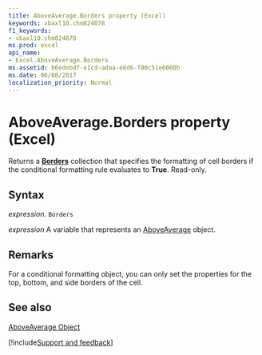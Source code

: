 ```yaml
---
title: AboveAverage.Borders property (Excel)
keywords: vbaxl10.chm824078
f1_keywords:
- vbaxl10.chm824078
ms.prod: excel
api_name:
- Excel.AboveAverage.Borders
ms.assetid: b6edebdf-e1cd-adaa-e8d6-f00c51e6060b
ms.date: 06/08/2017
localization_priority: Normal
---
```



# AboveAverage.Borders property (Excel)

Returns a  **[Borders](Excel.Borders.md)** collection that specifies the formatting of cell borders if the conditional formatting rule evaluates to **True**. Read-only.


## Syntax

_expression_. `Borders`

_expression_ A variable that represents an [AboveAverage](Excel.AboveAverage.md) object.


## Remarks

For a conditional formatting object, you can only set the properties for the top, bottom, and side borders of the cell.


## See also


[AboveAverage Object](Excel.AboveAverage.md)

[!include[Support and feedback](~/includes/feedback-boilerplate.md)]